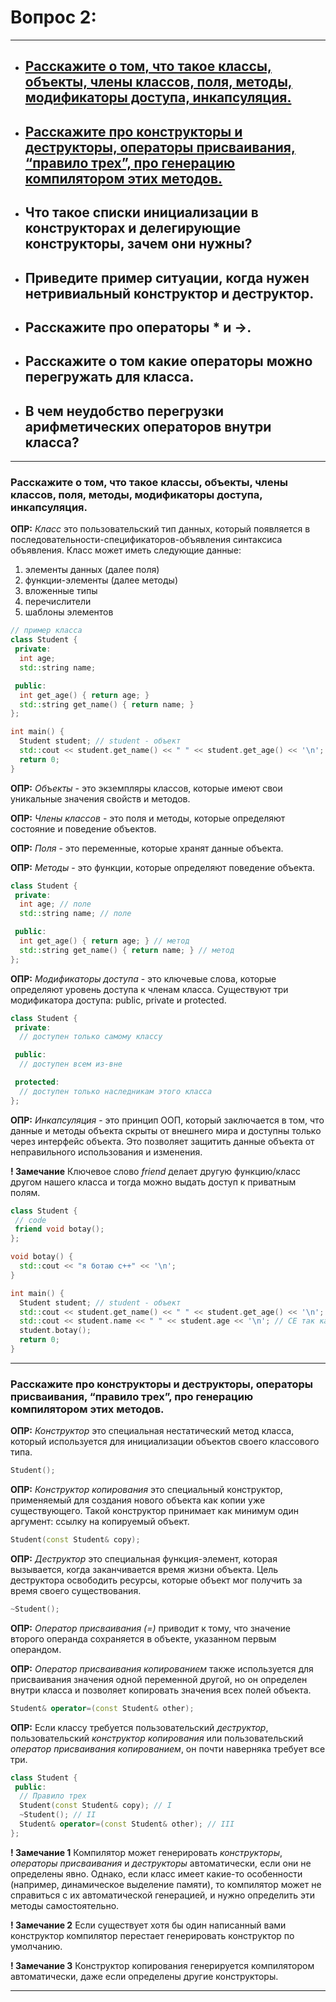 # Вопрос 2: 

---

- ## [Расскажите о том, что такое классы, объекты, члены классов, поля, методы, модификаторы доступа, инкапсуляция.](#title1) 
- ## [Расскажите про конструкторы и деструкторы, операторы присваивания, “правило трех”, про генерацию компилятором этих методов.](#title2)
- ## Что такое списки инициализации в конструкторах и делегирующие конструкторы, зачем они нужны? 
- ## Приведите пример ситуации, когда нужен нетривиальный конструктор и деструктор.
- ## Расскажите про операторы * и ->.
- ## Расскажите о том какие операторы можно перегружать для класса.
- ## В чем неудобство перегрузки арифметических операторов внутри класса?

---

### <a id="title1">Расскажите о том, что такое классы, объекты, члены классов, поля, методы, модификаторы доступа, инкапсуляция.</a>

__ОПР:__ _Класс_ это пользовательский тип данных, который появляется в последовательности-спецификаторов-объявления синтаксиса объявления.
Класс может иметь следующие данные:
  1. элементы данных (далее поля)
  2. функции-элементы (далее методы)
  3. вложенные типы
  4. перечислители
  5. шаблоны элементов

```c++
// пример класса
class Student {
 private:
  int age;
  std::string name;

 public:
  int get_age() { return age; }
  std::string get_name() { return name; }
};

int main() {
  Student student; // student - объект
  std::cout << student.get_name() << " " << student.get_age() << '\n';
  return 0;
}
```

__ОПР:__ _Объекты_ - это экземпляры классов, которые имеют свои уникальные значения свойств и методов.

__ОПР:__ _Члены классов_ - это поля и методы, которые определяют состояние и поведение объектов.

__ОПР:__ _Поля_ - это переменные, которые хранят данные объекта.

__ОПР:__ _Методы_ - это функции, которые определяют поведение объекта.

```c++
class Student {
 private:
  int age; // поле
  std::string name; // поле

 public:
  int get_age() { return age; } // метод
  std::string get_name() { return name; } // метод
};
```

__ОПР:__ _Модификаторы доступа_ - это ключевые слова, которые определяют уровень доступа к членам класса. 
Существуют три модификатора доступа: public, private и protected.

```c++
class Student {
 private:
  // доступен только самому классу

 public:
  // доступен всем из-вне

 protected:
  // доступен только наследникам этого класса
};
```

__ОПР:__ _Инкапсуляция_ - это принцип ООП, который заключается в том, что данные и методы объекта скрыты от 
внешнего мира и доступны только через интерфейс объекта. Это позволяет защитить данные объекта от неправильного 
использования и изменения.

__! Замечание__ Ключевое слово _friend_ делает другую функцию/класс другом нашего класса и тогда можно выдать доступ к приватным полям.

```c++
class Student {
 // code
 friend void botay();
};

void botay() {
  std::cout << "я ботаю с++" << '\n';
}

int main() {
  Student student; // student - объект
  std::cout << student.get_name() << " " << student.get_age() << '\n'; // получили доступ к скрытым полям через методы
  std::cout << student.name << " " << student.age << '\n'; // СЕ так как мы обращаемся в приватные поля
  student.botay();
  return 0;
}
```

---

### <a id="title2">Расскажите про конструкторы и деструкторы, операторы присваивания, “правило трех”, про генерацию компилятором этих методов.</a>

__ОПР:__ _Конструктор_ это специальная нестатический метод класса, который используется для инициализации объектов своего классового типа.

```c++
Student();
```

__ОПР:__ _Конструктор копирования_ это специальный конструктор, применяемый для создания нового объекта как копии уже существующего. 
Такой конструктор принимает как минимум один аргумент: ссылку на копируемый объект.

```c++
Student(const Student& copy);
```

__ОПР:__ _Деструктор_ это специальная функция-элемент, которая вызывается, когда заканчивается время жизни объекта. Цель деструктора освободить ресурсы, 
которые объект мог получить за время своего существования.

```c++
~Student();
```

__ОПР:__ _Оператор присваивания (=)_ приводит к тому, что значение второго операнда сохраняется в объекте, указанном первым операндом.

__ОПР:__ _Оператор присваивания копированием_ также используется для присваивания значения одной переменной другой, 
но он определен внутри класса и позволяет копировать значения всех полей объекта.

```c++
Student& operator=(const Student& other);
```

__ОПР:__ Если классу требуется пользовательский _деструктор_, пользовательский _конструктор копирования_ или 
пользовательский _оператор присваивания копированием_, он почти наверняка требует все три.

```c++
class Student {
 public:
  // Правило трех
  Student(const Student& copy); // I
  ~Student(); // II
  Student& operator=(const Student& other); // III
};
```

__! Замечание 1__ Компилятор может генерировать _конструкторы_, _операторы присваивания_ и _деструкторы_ автоматически, если они не определены явно. 
Однако, если класс имеет какие-то особенности (например, динамическое выделение памяти), то компилятор может не справиться 
с их автоматической генерацией, и нужно определить эти методы самостоятельно.

__! Замечание 2__ Если существует хотя бы один написанный вами конструктор компилятор перестает генерировать конструктор по умолчанию.

__! Замечание 3__ Конструктор копирования генерируется компилятором автоматически, даже если определены другие конструкторы.

---


